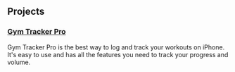 ## Projects

### [Gym Tracker Pro](gym-tracker-pro/index.md)
Gym Tracker Pro is the best way to log and track your workouts on iPhone. It's easy to use and has all the features you need to track your progress and volume.
